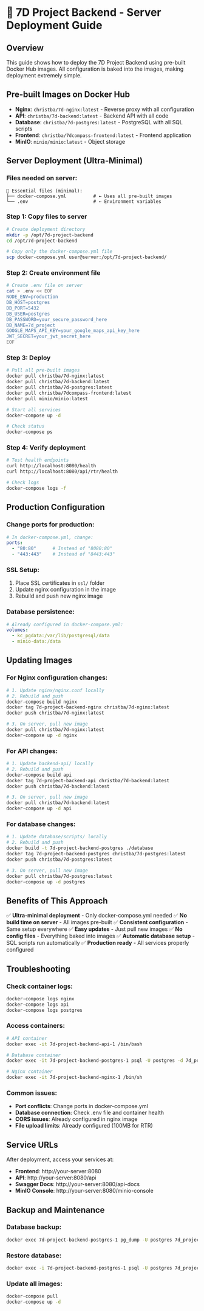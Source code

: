 # 🚀 7D Project Backend - Server Deployment Guide

## **Overview**
This guide shows how to deploy the 7D Project Backend using pre-built Docker Hub images. All configuration is baked into the images, making deployment extremely simple.

## **Pre-built Images on Docker Hub**
- **Nginx**: `christba/7d-nginx:latest` - Reverse proxy with all configuration
- **API**: `christba/7d-backend:latest` - Backend API with all code
- **Database**: `christba/7d-postgres:latest` - PostgreSQL with all SQL scripts
- **Frontend**: `christba/7dcompass-frontend:latest` - Frontend application
- **MinIO**: `minio/minio:latest` - Object storage

## **Server Deployment (Ultra-Minimal)**

### **Files needed on server:**
```
📁 Essential files (minimal):
├── docker-compose.yml          # ← Uses all pre-built images
└── .env                        # ← Environment variables
```

### **Step 1: Copy files to server**
```bash
# Create deployment directory
mkdir -p /opt/7d-project-backend
cd /opt/7d-project-backend

# Copy only the docker-compose.yml file
scp docker-compose.yml user@server:/opt/7d-project-backend/
```

### **Step 2: Create environment file**
```bash
# Create .env file on server
cat > .env << EOF
NODE_ENV=production
DB_HOST=postgres
DB_PORT=5432
DB_USER=postgres
DB_PASSWORD=your_secure_password_here
DB_NAME=7d_project
GOOGLE_MAPS_API_KEY=your_google_maps_api_key_here
JWT_SECRET=your_jwt_secret_here
EOF
```

### **Step 3: Deploy**
```bash
# Pull all pre-built images
docker pull christba/7d-nginx:latest
docker pull christba/7d-backend:latest
docker pull christba/7d-postgres:latest
docker pull christba/7dcompass-frontend:latest
docker pull minio/minio:latest

# Start all services
docker-compose up -d

# Check status
docker-compose ps
```

### **Step 4: Verify deployment**
```bash
# Test health endpoints
curl http://localhost:8080/health
curl http://localhost:8080/api/rtr/health

# Check logs
docker-compose logs -f
```

## **Production Configuration**

### **Change ports for production:**
```yaml
# In docker-compose.yml, change:
ports:
  - "80:80"      # Instead of "8080:80"
  - "443:443"    # Instead of "8443:443"
```

### **SSL Setup:**
1. Place SSL certificates in `ssl/` folder
2. Update nginx configuration in the image
3. Rebuild and push new nginx image

### **Database persistence:**
```yaml
# Already configured in docker-compose.yml:
volumes:
  - kc_pgdata:/var/lib/postgresql/data
  - minio-data:/data
```

## **Updating Images**

### **For Nginx configuration changes:**
```bash
# 1. Update nginx/nginx.conf locally
# 2. Rebuild and push
docker-compose build nginx
docker tag 7d-project-backend-nginx christba/7d-nginx:latest
docker push christba/7d-nginx:latest

# 3. On server, pull new image
docker pull christba/7d-nginx:latest
docker-compose up -d nginx
```

### **For API changes:**
```bash
# 1. Update backend-api/ locally
# 2. Rebuild and push
docker-compose build api
docker tag 7d-project-backend-api christba/7d-backend:latest
docker push christba/7d-backend:latest

# 3. On server, pull new image
docker pull christba/7d-backend:latest
docker-compose up -d api
```

### **For database changes:**
```bash
# 1. Update database/scripts/ locally
# 2. Rebuild and push
docker build -t 7d-project-backend-postgres ./database
docker tag 7d-project-backend-postgres christba/7d-postgres:latest
docker push christba/7d-postgres:latest

# 3. On server, pull new image
docker pull christba/7d-postgres:latest
docker-compose up -d postgres
```

## **Benefits of This Approach**

✅ **Ultra-minimal deployment** - Only docker-compose.yml needed
✅ **No build time on server** - All images pre-built
✅ **Consistent configuration** - Same setup everywhere
✅ **Easy updates** - Just pull new images
✅ **No config files** - Everything baked into images
✅ **Automatic database setup** - SQL scripts run automatically
✅ **Production ready** - All services properly configured

## **Troubleshooting**

### **Check container logs:**
```bash
docker-compose logs nginx
docker-compose logs api
docker-compose logs postgres
```

### **Access containers:**
```bash
# API container
docker exec -it 7d-project-backend-api-1 /bin/bash

# Database container
docker exec -it 7d-project-backend-postgres-1 psql -U postgres -d 7d_project

# Nginx container
docker exec -it 7d-project-backend-nginx-1 /bin/sh
```

### **Common issues:**
- **Port conflicts**: Change ports in docker-compose.yml
- **Database connection**: Check .env file and container health
- **CORS issues**: Already configured in nginx image
- **File upload limits**: Already configured (100MB for RTR)

## **Service URLs**

After deployment, access your services at:
- **Frontend**: http://your-server:8080
- **API**: http://your-server:8080/api
- **Swagger Docs**: http://your-server:8080/api-docs
- **MinIO Console**: http://your-server:8080/minio-console

## **Backup and Maintenance**

### **Database backup:**
```bash
docker exec 7d-project-backend-postgres-1 pg_dump -U postgres 7d_project > backup.sql
```

### **Restore database:**
```bash
docker exec -i 7d-project-backend-postgres-1 psql -U postgres 7d_project < backup.sql
```

### **Update all images:**
```bash
docker-compose pull
docker-compose up -d
``` 